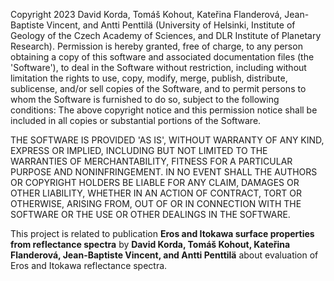 Copyright 2023 David Korda, Tomáš Kohout, Kateřina Flanderová, Jean-Baptiste Vincent, and Antti Penttilä (University of Helsinki, Institute of Geology of the Czech Academy of Sciences, and DLR Institute of Planetary Research). Permission is hereby granted, free of charge, to any person obtaining a copy of this software and associated documentation files (the 'Software'), to deal in the Software without restriction, including without limitation the rights to use, copy, modify, merge, publish, distribute, sublicense, and/or sell copies of the Software, and to permit persons to whom the Software is furnished to do so, subject to the following conditions: The above copyright notice and this permission notice shall be included in all copies or substantial portions of the Software.

THE SOFTWARE IS PROVIDED 'AS IS', WITHOUT WARRANTY OF ANY KIND, EXPRESS OR IMPLIED, INCLUDING BUT NOT LIMITED TO THE WARRANTIES OF MERCHANTABILITY, FITNESS FOR A PARTICULAR PURPOSE AND NONINFRINGEMENT. IN NO EVENT SHALL THE AUTHORS OR COPYRIGHT HOLDERS BE LIABLE FOR ANY CLAIM, DAMAGES OR OTHER LIABILITY, WHETHER IN AN ACTION OF CONTRACT, TORT OR OTHERWISE, ARISING FROM, OUT OF OR IN CONNECTION WITH THE SOFTWARE OR THE USE OR OTHER DEALINGS IN THE SOFTWARE.

This project is related to publication **Eros and Itokawa surface properties from reflectance spectra** by **David Korda, Tomáš Kohout, Kateřina Flanderová, Jean-Baptiste Vincent, and Antti Penttilä** about evaluation of Eros and Itokawa reflectance spectra.
